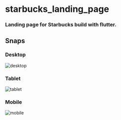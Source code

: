 # starbucks_landing_page
### Landing page for Starbucks build with flutter.

## Snaps
### Desktop 
![desktop](https://user-images.githubusercontent.com/63596895/179342884-a313ad0e-be48-4d23-84a9-59a7846af1f1.png)
### Tablet
![tablet](https://user-images.githubusercontent.com/63596895/179342888-f9506f6d-e4a1-4b34-a3df-d8c70ac57c59.png)
### Mobile
![mobile](https://user-images.githubusercontent.com/63596895/179342893-f1c31cb2-6f39-4cc1-b6db-b853ad10e5ee.jpg)
